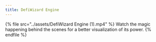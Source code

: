 ```yaml
---
title: DefiWizard Engine
---
```


{% file src="../assets/DefiWizard Engine  (1).mp4" %}
Watch the magic happening behind the scenes for a better visualization of its power.&#x20;
{% endfile %}
